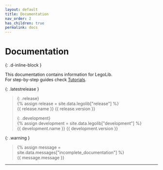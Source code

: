 ```yaml
---
layout: default
title: Documentation
nav_order: 2
has_children: true
permalink: docs
---
```

# Documentation  
{: .d-inline-block }  

This documentation contains information for LegoLib.  
For step-by-step guides check [Tutorials](https://legolib-fabric.mclegoman.com/tutorials).  

{: .latestrelease }  
>  
> {: .release}  
> {% assign release = site.data.legolib["release"] %}  
> {{ release.name }} {{ release.version }}  
>  
> {: .development}  
> {% assign development = site.data.legolib["development"] %}  
> {{ development.name }} {{ development.version }}  

{: .warning }  
> {% assign message = site.data.messages["incomplete_documentation"] %}  
> {{ message.message }}  


---


